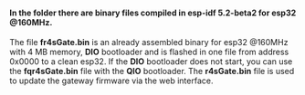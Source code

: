#### In the folder there are binary files compiled in esp-idf 5.2-beta2 for esp32 @160MHz.</br>
The file **fr4sGate.bin** is an already assembled binary for esp32 @160MHz with 4 MB memory, **DIO** bootloader and is flashed in one file from address 0x0000 to a clean esp32. If the **DIO** bootloader does not start, you can use the **fqr4sGate.bin** file with the **QIO** bootloader. The **r4sGate.bin** file is used to update the gateway firmware via the web interface.
